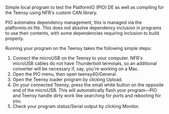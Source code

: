 Simple local program to test the PlatformIO (PIO) DE as well as compiling for the Teensy using NFR's custom CAN library.

PIO automates dependency management, this is managed via the platformio.ini file. This does not absolve dependency inclusion in programs to use their contents, with some dependencies requiring inclusion to build properly.

Running your program on the Teensy takes the following simple steps:
1) Connect the microUSB on the Teensy to your computer. NFR's microUSB cables do not have Thunderbolt terminals, so an additional converter will be necessary if, say, you're working on a Mac.
2) Open the PIO menu, then open teensy40/General. 
3) Open the Teensy loader program by clicking Upload.
4) On your connected Teensy, press the small white button on the opposite end of the microUSB. This will automatically flash your program—PIO and Teensy handle dirty work like searching for ports and rebooting for you.
5) Check your program status/Serial output by clicking Monitor.